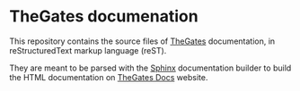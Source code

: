 TheGates documenation
=======================================

This repository contains the source files of [TheGates](https://thegates.io/) documentation, in reStructuredText markup language (reST).

They are meant to be parsed with the [Sphinx](https://www.sphinx-doc.org/) documentation builder to build the HTML documentation on [TheGates Docs](https://thegates.readthedocs.io) website.
